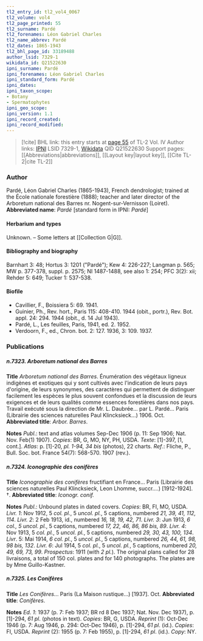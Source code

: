 ```yaml
---
tl2_entry_id: tl2_vol4_0067
tl2_volume: vol4
tl2_page_printed: 55
tl2_surname: Pardé
tl2_forenames: Léon Gabriel Charles
tl2_name_abbrev: Pardé
tl2_dates: 1865-1943
tl2_bhl_page_id: 33189488
author_lsid: 7329-1
wikidata_id: Q21522630
ipni_surname: Pardé
ipni_forenames: Léon Gabriel Charles
ipni_standard_form: Pardé
ipni_dates: 
ipni_taxon_scope: 
- Botany
- Spermatophytes
ipni_geo_scope: 
ipni_version: 1.1
ipni_record_created: 
ipni_record_modified:
---
```


> [!cite] BHL link: this entry starts at [page 55](https://www.biodiversitylibrary.org/page/33189488) of TL-2 Vol. IV
> Author links: [IPNI](https://www.ipni.org/a/7329-1) LSID 7329-1, [Wikidata](https://www.wikidata.org/wiki/Q21522630) QID Q21522630
> Support pages: [[Abbreviations|abbreviations]], [[Layout key|layout key]], [[Cite TL-2|cite TL-2]]

### Author

Pardé, Léon Gabriel Charles (1865-1943), French dendrologist; trained at the École nationale forestière (1888); teacher and later director of the Arboretum national des Barres nr. Nogent-sur-Vernisson (Loiret). 
**Abbreviated name**: *Pardé* \[standard form in IPNI: *Pardé*\]

#### Herbarium and types

Unknown. – Some letters at [[Collection G|G]].

#### Bibliography and biography

Barnhart 3: 48; Hortus 3: 1201 ("Pardé"); Kew 4: 226-227; Langman p. 565; MW p. 377-378, suppl. p. 2575; NI 1487-1488, see also 1: 254; PFC 3(2): xii; Rehder 5: 649; Tucker 1: 537-538.

#### Biofile

- Cavillier, F., Boissiera 5: 69. 1941.
- Guinier, Ph., Rev. hort., Paris 115: 408-410. 1944 (obit., portr.), Rev. Bot. appl. 24: 294. 1944 (obit., d. 14 Jul 1943).
- Pardé, L., Les feuilles, Paris, 1941, ed. 2. 1952.
- Verdoorn, F., ed., Chron. bot. 2: 127. 1936, 3: 109. 1937.

### Publications

##### n.7323. Arboretum national des Barres

**Title**
*Arboretum national des Barres*. Énumération des végétaux ligneux indigènes et exotiques qui y sont cultivés avec l'indication de leurs pays d'origine, de leurs synonymes, des caractères qui permettent de distinguer facilement les espèces le plus souvent confondues et la discussion de leurs exigences et de leurs qualités comme essences forestières dans nos pays. Travail exécuté sous la direction de Mr. L. Daubrée... par L. Pardé... Paris (Librairie des sciences naturelles Paul Klincksieck...) 1906. Oct.
**Abbreviated title**: *Arbor. Barres*.

**Notes**
*Publ*.: text and atlas volumes Sep-Dec 1906 (p. 11: Sep 1906; Nat. Nov. Feb(1) 1907).
*Copies*: BR, G, MO, NY, PH, USDA.
*Texte*: \[1\]-397, \[1, cont.\].
*Atlas*: p. \[1\]-20, *pl. 1-94, 34 bis* (photos), 22 charts.
*Ref*.: Fliche, P., Bull. Soc. bot. France 54(7): 568-570. 1907 (rev.).

##### n.7324. Iconographie des conifères

**Title**
*Iconographie des conifères* fructifiant en France... Paris (Librairie des sciences naturelles Paul Klincksieck, Leon Lhomme, succr....) \[1912-1924\]. †.
**Abbreviated title**: *Iconogr. conif.*

**Notes**
*Publ*.: Unbound plates in dated covers. *Copies*: BR, FI, MO, USDA.
*Livr. 1*: Nov 1912, 5 *col. pl.*, 5 *uncol. pl.*, 5 captions, numbered *21, 39, 41, 112, 114*.
*Livr. 2*: 2 Feb 1913, id., numbered *16, 18, 19, 42, 71*.
*Livr. 3*: Jun 1913, *6 col., 5 uncol. pl.*, 5 captions, numbered *17, 22, 46, 86, 86 bis, 89*.
*Livr. 4*: Nov 1913, 5 *col. pl.*, 5 *uncol. pl.*, 5 captions, numbered *29, 30, 43, 100, 134*.
*Livr*. 5: Mai 1914, *6 col. pl.*, 5 *uncol. pl.*, 5 captions, numbered *26, 44, 61, 98, 98 bis, 132*.
*Livr. 6*: Jul 1914, 5 *col. pl.*, 5 *uncol. pl.*, 5 captions, numbered *20, 49, 69, 73, 99*.
*Prospectus*: 1911 (with *2 pl.*).
The original plans called for 28 livraisons, a total of 150 col. plates and for 140 photographs. The plates are by Mme Guillo-Kastner.

##### n.7325. Les Conifères

**Title**
*Les Conifères*... Paris (La Maison rustique...) \[1937\]. Oct.
**Abbreviated title**: *Conifères*.

**Notes**
*Ed. 1*: 1937 (p. 7: Feb 1937; BR rd 8 Dec 1937; Nat. Nov. Dec 1937), p. \[1\]-294, *61 pl*. (photos in text). *Copies*: BR, G, USDA.
*Reprint* (1): Oct-Dec 1946 (p. 7: Aug 1946, p. 294: Oct-Dec 1946), p. \[1\]-294, *61 pl*. (id.).
*Copies*: FI, USDA.
*Reprint* (2): 1955 (p. 7: Feb 1955), p. \[1\]-294, *61 pl*. (id.).
*Copy*: NY.

